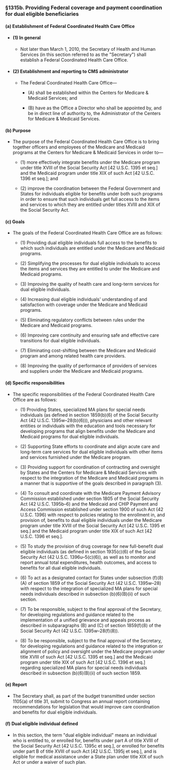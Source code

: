 ### §1315b. Providing Federal coverage and payment coordination for dual eligible beneficiaries
#### (a) Establishment of Federal Coordinated Health Care Office
* #### (1) In general
  * Not later than March 1, 2010, the Secretary of Health and Human Services (in this section referred to as the "Secretary") shall establish a Federal Coordinated Health Care Office.

* #### (2) Establishment and reporting to CMS administrator
  * The Federal Coordinated Health Care Office—

    * (A) shall be established within the Centers for Medicare & Medicaid Services; and

    * (B) have as the Office a Director who shall be appointed by, and be in direct line of authority to, the Administrator of the Centers for Medicare & Medicaid Services.

#### (b) Purpose
* The purpose of the Federal Coordinated Health Care Office is to bring together officers and employees of the Medicare and Medicaid programs at the Centers for Medicare & Medicaid Services in order to—

  * (1) more effectively integrate benefits under the Medicare program under title XVIII of the Social Security Act [42 U.S.C. 1395 et seq.] and the Medicaid program under title XIX of such Act [42 U.S.C. 1396 et seq.]; and

  * (2) improve the coordination between the Federal Government and States for individuals eligible for benefits under both such programs in order to ensure that such individuals get full access to the items and services to which they are entitled under titles XVIII and XIX of the Social Security Act.

#### (c) Goals
* The goals of the Federal Coordinated Health Care Office are as follows:

  * (1) Providing dual eligible individuals full access to the benefits to which such individuals are entitled under the Medicare and Medicaid programs.

  * (2) Simplifying the processes for dual eligible individuals to access the items and services they are entitled to under the Medicare and Medicaid programs.

  * (3) Improving the quality of health care and long-term services for dual eligible individuals.

  * (4) Increasing dual eligible individuals' understanding of and satisfaction with coverage under the Medicare and Medicaid programs.

  * (5) Eliminating regulatory conflicts between rules under the Medicare and Medicaid programs.

  * (6) Improving care continuity and ensuring safe and effective care transitions for dual eligible individuals.

  * (7) Eliminating cost-shifting between the Medicare and Medicaid program and among related health care providers.

  * (8) Improving the quality of performance of providers of services and suppliers under the Medicare and Medicaid programs.

#### (d) Specific responsibilities
* The specific responsibilities of the Federal Coordinated Health Care Office are as follows:

  * (1) Providing States, specialized MA plans for special needs individuals (as defined in section 1859(b)(6) of the Social Security Act (42 U.S.C. 1395w–28(b)(6))), physicians and other relevant entities or individuals with the education and tools necessary for developing programs that align benefits under the Medicare and Medicaid programs for dual eligible individuals.

  * (2) Supporting State efforts to coordinate and align acute care and long-term care services for dual eligible individuals with other items and services furnished under the Medicare program.

  * (3) Providing support for coordination of contracting and oversight by States and the Centers for Medicare & Medicaid Services with respect to the integration of the Medicare and Medicaid programs in a manner that is supportive of the goals described in paragraph (3).

  * (4) To consult and coordinate with the Medicare Payment Advisory Commission established under section 1805 of the Social Security Act (42 U.S.C. 1395b–6) and the Medicaid and CHIP Payment and Access Commission established under section 1900 of such Act (42 U.S.C. 1396) with respect to policies relating to the enrollment in, and provision of, benefits to dual eligible individuals under the Medicare program under title XVIII of the Social Security Act [42 U.S.C. 1395 et seq.] and the Medicaid program under title XIX of such Act [42 U.S.C. 1396 et seq.].

  * (5) To study the provision of drug coverage for new full-benefit dual eligible individuals (as defined in section 1935(c)(6) of the Social Security Act (42 U.S.C. 1396u–5(c)(6)), as well as to monitor and report annual total expenditures, health outcomes, and access to benefits for all dual eligible individuals.

  * (6) To act as a designated contact for States under subsection (f)(8)(A) of section 1859 of the Social Security Act (42 U.S.C. 1395w–28) with respect to the integration of specialized MA plans for special needs individuals described in subsection (b)(6)(B)(ii) of such section.

  * (7) To be responsible, subject to the final approval of the Secretary, for developing regulations and guidance related to the implementation of a unified grievance and appeals process as described in subparagraphs (B) and (C) of section 1859(f)(8) of the Social Security Act (42 U.S.C. 1395w–28(f)(8)).

  * (8) To be responsible, subject to the final approval of the Secretary, for developing regulations and guidance related to the integration or alignment of policy and oversight under the Medicare program under title XVIII of such Act [42 U.S.C. 1395 et seq.] and the Medicaid program under title XIX of such Act [42 U.S.C. 1396 et seq.] regarding specialized MA plans for special needs individuals described in subsection (b)(6)(B)(ii) of such section 1859.

#### (e) Report
* The Secretary shall, as part of the budget transmitted under section 1105(a) of title 31, submit to Congress an annual report containing recommendations for legislation that would improve care coordination and benefits for dual eligible individuals.

#### (f) Dual eligible individual defined
* In this section, the term "dual eligible individual" means an individual who is entitled to, or enrolled for, benefits under part A of title XVIII of the Social Security Act [42 U.S.C. 1395c et seq.], or enrolled for benefits under part B of title XVIII of such Act [42 U.S.C. 1395j et seq.], and is eligible for medical assistance under a State plan under title XIX of such Act or under a waiver of such plan.